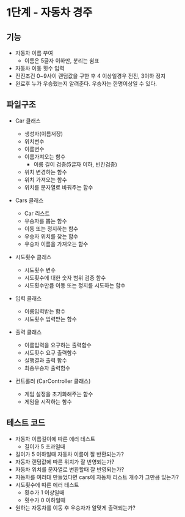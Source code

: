 # 1단계 - 자동차 경주

## 기능

* 자동차 이름 부여
  * 이름은 5글자 이하만, 분리는 쉼표
* 자동차 이동 횟수 입력
* 전진조건 0~9사이 랜덤값을 구한 후 4 이상일경우 전진, 3이하 정지
* 완료후 누가 우승했는지 알려준다. 우승자는 한명이상일 수 있다.





## 파일구조

* Car 클래스
    * 생성자(이름저장)
    * 위치변수
    * 이름변수
    * 이름가져오는 함수
        * 이름 길이 검증(5글자 이하, 빈칸검증)
    * 위치 변경하는 함수
    * 위치 가져오는 함수
    * 위치를 문자열로 바꿔주는 함수
    
* Cars 클래스
    * Car 리스트
    * 우승자를 뽑는 함수
    * 이동 또는 정지하는 함수
    * 우승자 위치를 찾는 함수
    * 우승자 이름을 가져오는 함수
    
* 시도횟수 클래스
    * 시도횟수 변수
    * 시도횟수에 대한 숫자 범위 검증 함수
    * 시도횟수만큼 이동 또는 정지를 시도하는 함수

* 입력 클래스
    * 이름입력받는 함수
    * 시도횟수 입력받는 함수
    
* 출력 클래스
    * 이름입력을 요구하는 출력함수
    * 시도횟수 요구 출력함수
    * 실행결과 출력 함수
    * 최종우승자 출력함수
    
* 컨트롤러 (CarController 클래스)
    * 게임 설정을 초기화해주는 함수
    * 게임을 시작하는 함수

## 테스트 코드

* 자동차 이름길이에 따른 에러 테스트
  * 길이가 5 초과일때
* 길이가 5 이하일때 자동차 이름이 잘 반환되는가?
* 자동차 랜덤값에 따른 위치가 잘 반영되는가?
* 자동차 위치를 문자열로 변환할때 잘 반영되는가?
* 자동차를 여러대 만들었다면 cars에 자동차 리스트 개수가 그만큼 있는가?
* 시도횟수에 따른 에러 테스트
  * 횟수가 1 이상일때
  * 횟수가 0 이하일때
* 원하는 자동차를 이동 후 우승자가 알맞게 출력되는가?
  